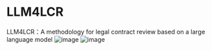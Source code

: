 # LLM4LCR
LLM4LCR：A methodology for legal contract review based on a large language model
![image](https://github.com/user-attachments/assets/fa2a8992-47e8-4ea7-932a-b82404880b2a)
![image](https://github.com/user-attachments/assets/d15bd98e-c3e5-4d5d-842d-d51557f34417)
